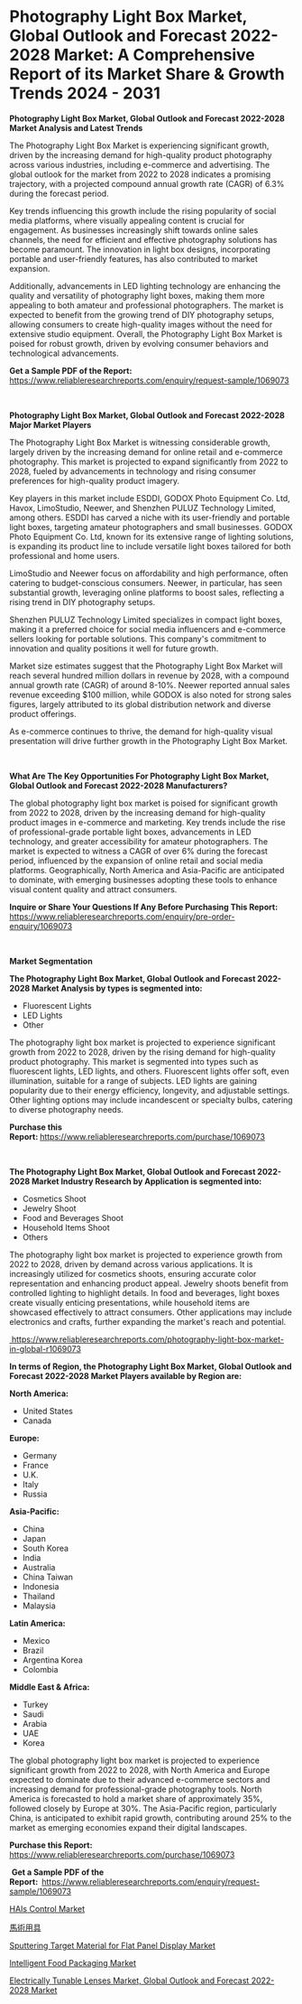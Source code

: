 <p><h1>Photography Light Box Market, Global Outlook and Forecast 2022-2028 Market: A Comprehensive Report of its Market Share & Growth Trends 2024 - 2031</h1></p><p><strong>Photography Light Box Market, Global Outlook and Forecast 2022-2028 Market Analysis and Latest Trends</strong></p>
<p><p>The Photography Light Box Market is experiencing significant growth, driven by the increasing demand for high-quality product photography across various industries, including e-commerce and advertising. The global outlook for the market from 2022 to 2028 indicates a promising trajectory, with a projected compound annual growth rate (CAGR) of 6.3% during the forecast period. </p><p>Key trends influencing this growth include the rising popularity of social media platforms, where visually appealing content is crucial for engagement. As businesses increasingly shift towards online sales channels, the need for efficient and effective photography solutions has become paramount. The innovation in light box designs, incorporating portable and user-friendly features, has also contributed to market expansion. </p><p>Additionally, advancements in LED lighting technology are enhancing the quality and versatility of photography light boxes, making them more appealing to both amateur and professional photographers. The market is expected to benefit from the growing trend of DIY photography setups, allowing consumers to create high-quality images without the need for extensive studio equipment. Overall, the Photography Light Box Market is poised for robust growth, driven by evolving consumer behaviors and technological advancements.</p></p>
<p><strong>Get a Sample PDF of the Report:&nbsp;</strong> <a href="https://www.reliableresearchreports.com/enquiry/request-sample/1069073">https://www.reliableresearchreports.com/enquiry/request-sample/1069073</a></p>
<p>&nbsp;</p>
<p><strong>Photography Light Box Market, Global Outlook and Forecast 2022-2028 Major Market Players</strong></p>
<p><p>The Photography Light Box Market is witnessing considerable growth, largely driven by the increasing demand for online retail and e-commerce photography. This market is projected to expand significantly from 2022 to 2028, fueled by advancements in technology and rising consumer preferences for high-quality product imagery.</p><p>Key players in this market include ESDDI, GODOX Photo Equipment Co. Ltd, Havox, LimoStudio, Neewer, and Shenzhen PULUZ Technology Limited, among others. ESDDI has carved a niche with its user-friendly and portable light boxes, targeting amateur photographers and small businesses. GODOX Photo Equipment Co. Ltd, known for its extensive range of lighting solutions, is expanding its product line to include versatile light boxes tailored for both professional and home users. </p><p>LimoStudio and Neewer focus on affordability and high performance, often catering to budget-conscious consumers. Neewer, in particular, has seen substantial growth, leveraging online platforms to boost sales, reflecting a rising trend in DIY photography setups.</p><p>Shenzhen PULUZ Technology Limited specializes in compact light boxes, making it a preferred choice for social media influencers and e-commerce sellers looking for portable solutions. This company's commitment to innovation and quality positions it well for future growth.</p><p>Market size estimates suggest that the Photography Light Box Market will reach several hundred million dollars in revenue by 2028, with a compound annual growth rate (CAGR) of around 8-10%. Neewer reported annual sales revenue exceeding $100 million, while GODOX is also noted for strong sales figures, largely attributed to its global distribution network and diverse product offerings.</p><p>As e-commerce continues to thrive, the demand for high-quality visual presentation will drive further growth in the Photography Light Box Market.</p></p>
<p>&nbsp;</p>
<p><strong>What Are The Key Opportunities For Photography Light Box Market, Global Outlook and Forecast 2022-2028 Manufacturers?</strong></p>
<p><p>The global photography light box market is poised for significant growth from 2022 to 2028, driven by the increasing demand for high-quality product images in e-commerce and marketing. Key trends include the rise of professional-grade portable light boxes, advancements in LED technology, and greater accessibility for amateur photographers. The market is expected to witness a CAGR of over 6% during the forecast period, influenced by the expansion of online retail and social media platforms. Geographically, North America and Asia-Pacific are anticipated to dominate, with emerging businesses adopting these tools to enhance visual content quality and attract consumers.</p></p>
<p><strong>Inquire or Share Your Questions If Any Before Purchasing This Report:</strong> <a href="https://www.reliableresearchreports.com/enquiry/pre-order-enquiry/1069073">https://www.reliableresearchreports.com/enquiry/pre-order-enquiry/1069073</a></p>
<p>&nbsp;</p>
<p><strong>Market Segmentation</strong></p>
<p><strong>The Photography Light Box Market, Global Outlook and Forecast 2022-2028 Market Analysis by types is segmented into:</strong></p>
<p><ul><li>Fluorescent Lights</li><li>LED Lights</li><li>Other</li></ul></p>
<p><p>The photography light box market is projected to experience significant growth from 2022 to 2028, driven by the rising demand for high-quality product photography. This market is segmented into types such as fluorescent lights, LED lights, and others. Fluorescent lights offer soft, even illumination, suitable for a range of subjects. LED lights are gaining popularity due to their energy efficiency, longevity, and adjustable settings. Other lighting options may include incandescent or specialty bulbs, catering to diverse photography needs.</p></p>
<p><strong>Purchase this Report:&nbsp;</strong><a href="https://www.reliableresearchreports.com/purchase/1069073">https://www.reliableresearchreports.com/purchase/1069073</a></p>
<p>&nbsp;</p>
<p><strong>The Photography Light Box Market, Global Outlook and Forecast 2022-2028 Market Industry Research by Application is segmented into:</strong></p>
<p><ul><li>Cosmetics Shoot</li><li>Jewelry Shoot</li><li>Food and Beverages Shoot</li><li>Household Items Shoot</li><li>Others</li></ul></p>
<p><p>The photography light box market is projected to experience growth from 2022 to 2028, driven by demand across various applications. It is increasingly utilized for cosmetics shoots, ensuring accurate color representation and enhancing product appeal. Jewelry shoots benefit from controlled lighting to highlight details. In food and beverages, light boxes create visually enticing presentations, while household items are showcased effectively to attract consumers. Other applications may include electronics and crafts, further expanding the market's reach and potential.</p></p>
<p><a href="https://www.reliableresearchreports.com/photography-light-box-market-in-global-r1069073">&nbsp;https://www.reliableresearchreports.com/photography-light-box-market-in-global-r1069073</a></p>
<p><strong>In terms of Region, the Photography Light Box Market, Global Outlook and Forecast 2022-2028 Market Players available by Region are:</strong></p>
<p>
    <p> <strong> North America: </strong>
        <ul>
            <li>United States</li>
            <li>Canada</li>
        </ul>
        </p> 
    <p> <strong> Europe: </strong>
        <ul>
            <li>Germany</li>
            <li>France</li>
            <li>U.K.</li>
            <li>Italy</li>
            <li>Russia</li>
        </ul>
        </p> 
    <p> <strong> Asia-Pacific: </strong>
        <ul>
            <li>China</li>
            <li>Japan</li>
            <li>South Korea</li>
            <li>India</li>
            <li>Australia</li>
            <li>China Taiwan</li>
            <li>Indonesia</li>
            <li>Thailand</li>
            <li>Malaysia</li>
        </ul>
        </p> 
    <p> <strong> Latin America: </strong>
        <ul>
            <li>Mexico</li>
            <li>Brazil</li>
            <li>Argentina Korea</li>
            <li>Colombia</li>
        </ul>
        </p> 
    <p> <strong> Middle East & Africa: </strong>
        <ul>
            <li>Turkey</li>
            <li>Saudi</li>
            <li>Arabia</li>
            <li>UAE</li>
            <li>Korea</li>
        </ul>
    </p>
    </p>
<p><p>The global photography light box market is projected to experience significant growth from 2022 to 2028, with North America and Europe expected to dominate due to their advanced e-commerce sectors and increasing demand for professional-grade photography tools. North America is forecasted to hold a market share of approximately 35%, followed closely by Europe at 30%. The Asia-Pacific region, particularly China, is anticipated to exhibit rapid growth, contributing around 25% to the market as emerging economies expand their digital landscapes.</p></p>
<p><strong>Purchase this Report: </strong><a href="https://www.reliableresearchreports.com/purchase/1069073">https://www.reliableresearchreports.com/purchase/1069073</a></p>
<p>&nbsp;<strong>Get a Sample PDF of the Report:&nbsp;&nbsp;</strong><a href="https://www.reliableresearchreports.com/enquiry/request-sample/1069073">https://www.reliableresearchreports.com/enquiry/request-sample/1069073</a></p>
<p><strong></strong></p>
<p><p><a href="https://issuu.com/reportprime-2/docs/hais-control-market-size-2030.pptx_305b9f43495e51">HAIs Control Market</a></p><p><a href="https://medium.com/@qarpaiop35/%E9%A6%AC%E5%85%B7%E5%B8%82%E5%A0%B4%E8%AA%BF%E6%9F%BB%E5%A0%B1%E5%91%8A%E6%9B%B8-2031%E5%B9%B4%E3%81%BE%E3%81%A7%E3%81%AE%E9%A6%AC%E5%85%B7%E5%B8%82%E5%A0%B4%E3%81%AE%E5%B8%82%E5%A0%B4%E8%A6%8F%E6%A8%A1%E3%81%A8%E5%8F%8E%E7%9B%8A%E5%88%86%E6%9E%90%E3%82%92%E6%8E%A2%E6%B1%82%E3%81%97-11-3-%E3%81%AE%E5%B9%B4%E5%B9%B3%E5%9D%87%E6%88%90%E9%95%B7%E7%8E%87-cagr-%E3%82%92%E5%90%AB%E3%82%80121%E3%83%9A%E3%83%BC%E3%82%B8%E3%81%AE%E5%A0%B1%E5%91%8A%E6%9B%B8-7c6e9cb09874">馬術用具</a></p><p><a href="https://medium.com/@anna.vaughan3423/global-sputtering-target-material-for-flat-panel-display-market-trends-and-innovations-a-208bd267233a">Sputtering Target Material for Flat Panel Display Market</a></p><p><a href="https://www.linkedin.com/pulse/intelligent-food-packaging-market-size-share-trends-analysis-h4ftc?trackingId=F2s8xa3hQl%2Bx%2FJ0ayY54vQ%3D%3D">Intelligent Food Packaging Market</a></p><p><a href="https://github.com/tamvrosiya/Market-Research-Report-List-5/blob/main/electrically-tunable-lenses-market-global-outlook-and-forecast-2022-2028-market.md">Electrically Tunable Lenses Market, Global Outlook and Forecast 2022-2028 Market</a></p></p>